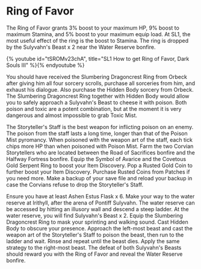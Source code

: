 # Ring of Favor

The Ring of Favor grants 3% boost to your maximum HP, 9% boost to maximum
Stamina, and 5% boost to your maximum equip load. At SL1, the most useful effect
of the ring is the boost to Stamina. The ring is dropped by the Sulyvahn's Beast
x 2 near the Water Reserve bonfire.

{% youtube id="tSROMv23chA", title="SL1 How to get Ring of Favor, Dark Souls III" %}{% endyoutube %}

You should have received the Slumbering Dragoncrest Ring from Orbeck after
giving him all four sorcery scrolls, purchase all sorceries from him, and
exhaust his dialogue. Also purchase the Hidden Body sorcery from Orbeck. The
Slumbering Dragoncrest Ring together with Hidden Body would allow you to safely
approach a Sulyvahn's Beast to cheese it with poison. Both poison and toxic are
a potent combination, but at the moment it is very dangerous and almost
impossible to grab Toxic Mist.

The Storyteller's Staff is the best weapon for inflicting poison on an enemy.
The poison from the staff lasts a long time, longer than that of the Poison Mist
pyromancy. When poisoned with the weapon art of the staff, each tick chips more
HP than when poisoned with Poison Mist. Farm the two Corvian Storytellers who
are located between the Road of Sacrifices bonfire and the Halfway Fortress
bonfire. Equip the Symbol of Avarice and the Covetous Gold Serpent Ring to boost
your Item Discovery. Pop a Rusted Gold Coin to further boost your Item
Discovery. Purchase Rusted Coins from Patches if you need more. Make a backup of
your save file and reload your backup in case the Corvians refuse to drop the
Storyteller's Staff.

Ensure you have at least Ashen Estus Flask x 6. Make your way to the water
reserve at Irithyll, after the arena of Pontiff Sulyvahn. The water reserve can
be accessed by hitting an illusory wall and descend a steep ladder. At the water
reserve, you will find Sulyvahn's Beast x 2. Equip the Slumbering Dragoncrest
Ring to mask your sprinting and walking sound. Cast Hidden Body to obscure your
presence. Approach the left-most beast and cast the weapon art of the
Storyteller's Staff to poison the beast, then run to the ladder and wait. Rinse
and repeat until the beast dies. Apply the same strategy to the right-most
beast. The defeat of both Sulyvahn's Beasts should reward you with the Ring of
Favor and reveal the Water Reserve bonfire.
